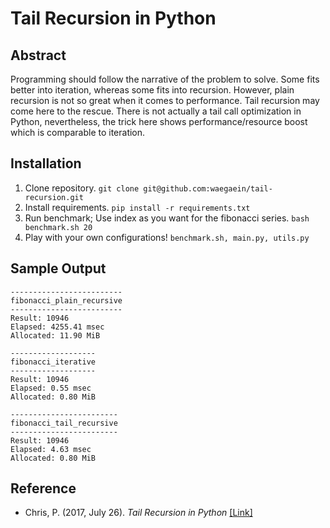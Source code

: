 # Tail Recursion in Python

## Abstract
Programming should follow the narrative of the problem to solve.
Some fits better into iteration, whereas some fits into recursion.
However, plain recursion is not so great when it comes to performance.
Tail recursion may come here to the rescue.
There is not actually a tail call optimization in Python, nevertheless, the trick here shows performance/resource boost which is comparable to iteration.

## Installation
1. Clone repository.
`git clone git@github.com:waegaein/tail-recursion.git`
2. Install requirements.
`pip install -r requirements.txt`
3. Run benchmark; Use index as you want for the fibonacci series.
`bash benchmark.sh 20`
4. Play with your own configurations!
`benchmark.sh, main.py, utils.py`

## Sample Output
```
-------------------------
fibonacci_plain_recursive
-------------------------
Result: 10946
Elapsed: 4255.41 msec
Allocated: 11.90 MiB

-------------------
fibonacci_iterative
-------------------
Result: 10946
Elapsed: 0.55 msec
Allocated: 0.80 MiB

------------------------
fibonacci_tail_recursive
------------------------
Result: 10946
Elapsed: 4.63 msec
Allocated: 0.80 MiB
```

## Reference
* Chris, P. (2017, July 26). _Tail Recursion in Python_ [[Link]](https://chrispenner.ca/posts/python-tail-recursion)



